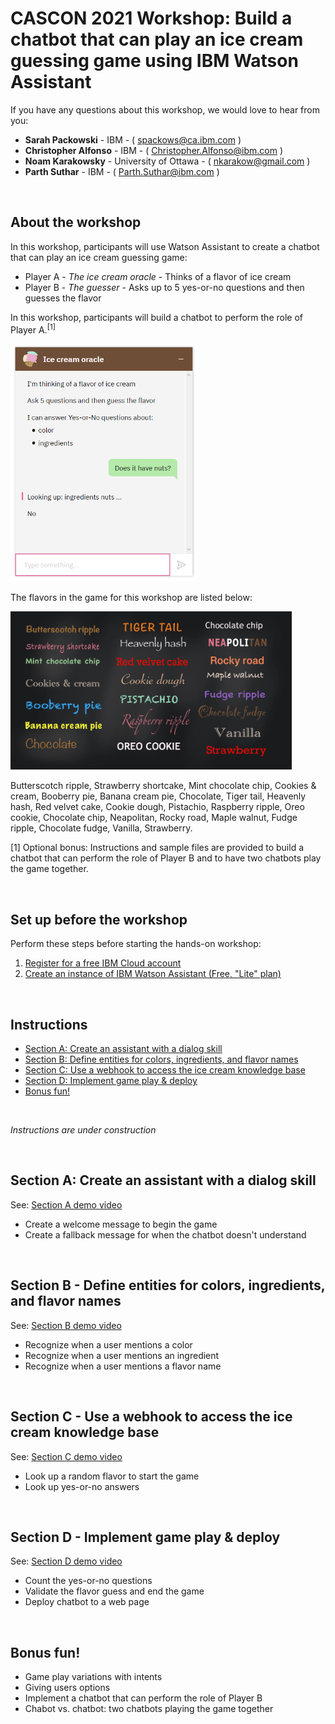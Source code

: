 # CASCON 2021 Workshop: Build a chatbot that can play an ice cream guessing game using IBM Watson Assistant
If you have any questions about this workshop, we would love to hear from you:
- **Sarah Packowski** - IBM - ( spackows@ca.ibm.com )
- **Christopher Alfonso** - IBM - ( Christopher.Alfonso@ibm.com )
- **Noam Karakowsky** - University of Ottawa - ( nkarakow@gmail.com )
- **Parth Suthar** - IBM - ( Parth.Suthar@ibm.com )

<p>&nbsp;</p>


## About the workshop
In this workshop, participants will use Watson Assistant to create a chatbot that can play an ice cream guessing game:
- Player A - _The ice cream oracle_ - Thinks of a flavor of ice cream
- Player B - _The guesser_ - Asks up to 5 yes-or-no questions and then guesses the flavor

In this workshop, participants will build a chatbot to perform the role of Player A.<sup>\[1]</sup>

<img src="images/ice-cream.png" width="300">

The flavors in the game for this workshop are listed below:

<img src="images/chalkboard.png" width="450">

Butterscotch ripple, Strawberry shortcake, Mint chocolate chip, Cookies & cream, Booberry pie, Banana cream pie, Chocolate, Tiger tail, Heavenly hash, Red velvet cake, Cookie dough, Pistachio, Raspberry ripple, Oreo cookie, Chocolate chip, Neapolitan, Rocky road, Maple walnut, Fudge ripple, Chocolate fudge, Vanilla, Strawberry.

\[1] Optional bonus: Instructions and sample files are provided to build a chatbot that can perform the role of Player B and to have two chatbots play the game together.

<p>&nbsp;</p>


## Set up before the workshop
Perform these steps before starting the hands-on workshop:
1. [Register for a free IBM Cloud account](https://cloud.ibm.com/registration)
2. [Create an instance of IBM Watson Assistant (Free, "Lite" plan)](https://cloud.ibm.com/catalog/services/watson-assistant)

<p>&nbsp;</p>


## Instructions
- [Section A: Create an assistant with a dialog skill](#section-a-create-an-assistant-with-a-dialog-skill)
- [Section B: Define entities for colors, ingredients, and flavor names](#section-b---define-entities-for-colors-ingredients-and-flavor-names)
- [Section C: Use a webhook to access the ice cream knowledge base](#section-c---use-a-webhook-to-access-the-ice-cream-knowledge-base)
- [Section D: Implement game play & deploy](#section-d---implement-game-play--deploy)
- [Bonus fun!](#bonus-fun)

<p>&nbsp;</p>

*Instructions are under construction*

<p>&nbsp;</p>

## Section A: Create an assistant with a dialog skill
See: [Section A demo video]()
- Create a welcome message to begin the game
- Create a fallback message for when the chatbot doesn't understand

<p>&nbsp;</p>


## Section B - Define entities for colors, ingredients, and flavor names
See: [Section B demo video]()
- Recognize when a user mentions a color
- Recognize when a user mentions an ingredient
- Recognize when a user mentions a flavor name

<p>&nbsp;</p>


## Section C - Use a webhook to access the ice cream knowledge base
See: [Section C demo video]()
- Look up a random flavor to start the game
- Look up yes-or-no answers

<p>&nbsp;</p>


## Section D - Implement game play & deploy
See: [Section D demo video]()
- Count the yes-or-no questions
- Validate the flavor guess and end the game
- Deploy chatbot to a web page

<p>&nbsp;</p>


## Bonus fun!
- Game play variations with intents
- Giving users options
- Implement a chatbot that can perform the role of Player B
- Chabot vs. chatbot: two chatbots playing the game together

<p>&nbsp;</p>



